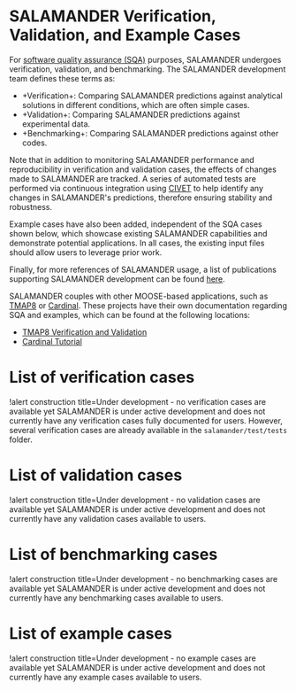 # SALAMANDER Verification, Validation, and Example Cases

For [software quality assurance (SQA)](sqa/index.md) purposes, SALAMANDER undergoes verification, validation, and benchmarking. The SALAMANDER development team defines these terms as:

- +Verification+: Comparing SALAMANDER predictions against analytical solutions in different conditions, which are often simple cases.
- +Validation+: Comparing SALAMANDER predictions against experimental data.
- +Benchmarking+: Comparing SALAMANDER predictions against other codes.

Note that in addition to monitoring SALAMANDER performance and reproducibility in verification and validation cases, the effects of changes made to SALAMANDER are tracked. A series of automated tests are performed via continuous integration using [CIVET](https://civet.inl.gov/repo/1108) to help identify any changes in SALAMANDER's predictions, therefore ensuring stability and robustness.

Example cases have also been added, independent of the SQA cases shown below, which showcase existing SALAMANDER capabilities and demonstrate potential applications. In all cases, the existing input files should allow users to leverage prior work.

Finally, for more references of SALAMANDER usage, a list of publications supporting SALAMANDER development can be found [here](publications.md).

SALAMANDER couples with other MOOSE-based applications, such as [TMAP8](https://mooseframework.inl.gov/tmap8) or [Cardinal](https://cardinal.cels.anl.gov/). These projects have their own documentation regarding SQA and examples, which can be found at the following locations:

- [TMAP8 Verification and Validation](https://mooseframework.inl.gov/tmap8/verification_and_validation)
- [Cardinal Tutorial](https://cardinal.cels.anl.gov/tutorials/index.html)

# List of verification cases

!alert construction title=Under development - no verification cases are available yet
SALAMANDER is under active development and does not currently have any verification cases fully documented for users.
However, several verification cases are already available in the `salamander/test/tests` folder.

# List of validation cases

!alert construction title=Under development - no validation cases are available yet
SALAMANDER is under active development and does not currently have any validation cases available to users.

# List of benchmarking cases

!alert construction title=Under development - no benchmarking cases are available yet
SALAMANDER is under active development and does not currently have any benchmarking cases available to users.

# List of example cases

!alert construction title=Under development - no example cases are available yet
SALAMANDER is under active development and does not currently have any example cases available to users.

